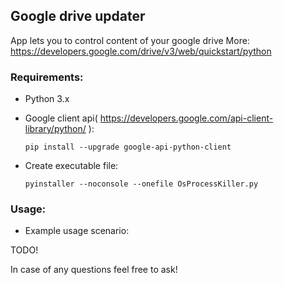 ## Google drive updater
App lets you to control content of your google drive 
More: https://developers.google.com/drive/v3/web/quickstart/python

### Requirements:
* Python 3.x
* Google client api( https://developers.google.com/api-client-library/python/ ):
  ```
  pip install --upgrade google-api-python-client
  ``` 
  

* Create executable file:
  ```
  pyinstaller --noconsole --onefile OsProcessKiller.py
  ```

### Usage:
* Example usage scenario:

TODO!

In case of any questions feel free to ask! 

